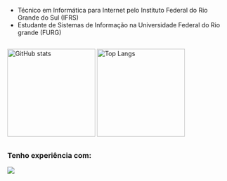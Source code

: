 * Técnico em Informática para Internet pelo Instituto Federal do Rio Grande do Sul (IFRS)
* Estudante de Sistemas de Informação na Universidade Federal do Rio grande (FURG)

##

<div>
  <img alt="GitHub stats" src="https://github-readme-stats.vercel.app/api?username=GuilhermeTavares4&show_icons=true&theme=merko&include_all_commits=true&count_private=true&rank_icon=github&hide_border=true&card_width=400&border_radius=5" height="200px">
  <img alt="Top Langs" src="https://github-readme-stats.vercel.app/api/top-langs/?username=GuilhermeTavares4&layout=compact&theme=merko&hide_border=true&border_radius=5" height="200px">
</div>

##

### Tenho experiência com:
[![](https://skillicons.dev/icons?i=html,css,js,php,python,postgres,mysql)](https://skillicons.dev)
